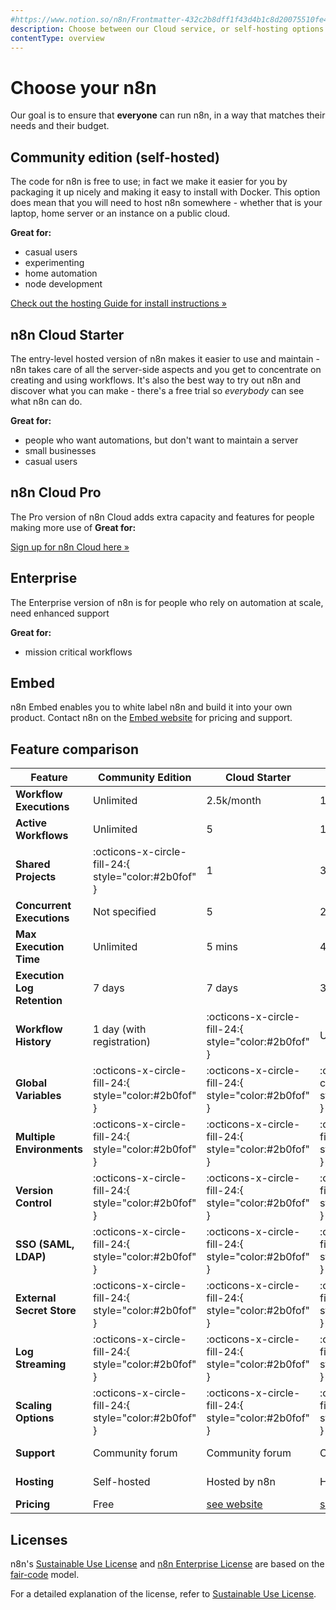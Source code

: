 ```yaml
---
#https://www.notion.so/n8n/Frontmatter-432c2b8dff1f43d4b1c8d20075510fe4
description: Choose between our Cloud service, or self-hosting options. Learn more about licenses and n8n payment plans.
contentType: overview
---
```


# Choose your n8n

Our goal is to ensure that **everyone** can run n8n, in a way that matches their needs and their budget. 


## Community edition (self-hosted)

The code for n8n is free to use; in fact we make it easier for you by packaging it up nicely and making it easy to install with Docker. This option does mean that you will need to host n8n somewhere - whether that is your laptop, home server or an instance on a public cloud.

**Great for:**

 - casual users
 - experimenting
 - home automation
 - node development

[Check out the hosting Guide for install instructions »][hosting]

## n8n Cloud Starter

The entry-level hosted version of n8n makes it easier to use and maintain - n8n takes care of all the server-side aspects and you get to concentrate on creating and using workflows. It's also the best way to try out n8n and discover what you can make - there's a free trial so _everybody_ can see what n8n can do.

**Great for:**
 - people who want automations, but don't want to maintain a server
 - small businesses
 - casual users

## n8n Cloud Pro

The Pro version of n8n Cloud adds extra capacity and features for people making more use of 
**Great for:**

[Sign up for n8n Cloud here »](https://www.n8n.io/)

## Enterprise

The Enterprise version of n8n is for people who rely on automation at scale, need enhanced support

**Great for:**
- mission critical workflows

## Embed
n8n Embed enables you to white label n8n and build it into your own product. Contact n8n on the [Embed website](https://n8n.io/embed/) for pricing and support.

## Feature comparison

| Feature                     | Community Edition         | Cloud Starter   | Cloud Pro       | Enterprise                   |
|-----------------------------|---------------------------|-----------------|-----------------|------------------------------|
| **Workflow Executions**     | Unlimited                 | 2.5k/month      | 10k–50k+/month  | Unlimited                    |
| **Active Workflows**        | Unlimited                 | 5               | 15–50           | Unlimited                    |
| **Shared Projects**         | :octicons-x-circle-fill-24:{ style="color:#2b0fof" }                        | 1               | 3               | Unlimited                    |
| **Concurrent Executions**   | Not specified             | 5               | 20–50           | 200+                         |
| **Max Execution Time**      | Unlimited                 | 5 mins          | 40 mins         | Unlimited                    |
| **Execution Log Retention** | 7 days                    | 7 days          | 30 days         | Unlimited                    |
| **Workflow History**        | 1 day (with registration) | :octicons-x-circle-fill-24:{ style="color:#2b0fof" }   | Up to 5 days    | Up to 365 days               |
| **Global Variables**        | :octicons-x-circle-fill-24:{ style="color:#2b0fof" }             | :octicons-x-circle-fill-24:{ style="color:#2b0fof" }   | :octicons-check-circle-fill-24:{ style="color:#289b63" }        | :octicons-check-circle-fill-24:{ style="color:#289b63" }                     |
| **Multiple Environments**   | :octicons-x-circle-fill-24:{ style="color:#2b0fof" }             | :octicons-x-circle-fill-24:{ style="color:#2b0fof" }   | :octicons-x-circle-fill-24:{ style="color:#2b0fof" }   | :octicons-check-circle-fill-24:{ style="color:#289b63" }                     |
| **Version Control**         | :octicons-x-circle-fill-24:{ style="color:#2b0fof" }             | :octicons-x-circle-fill-24:{ style="color:#2b0fof" }   | :octicons-x-circle-fill-24:{ style="color:#2b0fof" }   | :octicons-check-circle-fill-24:{ style="color:#289b63" }                     |
| **SSO (SAML, LDAP)**        | :octicons-x-circle-fill-24:{ style="color:#2b0fof" }             | :octicons-x-circle-fill-24:{ style="color:#2b0fof" }   | :octicons-x-circle-fill-24:{ style="color:#2b0fof" }   | :octicons-check-circle-fill-24:{ style="color:#289b63" }                     |
| **External Secret Store**   | :octicons-x-circle-fill-24:{ style="color:#2b0fof" }             | :octicons-x-circle-fill-24:{ style="color:#2b0fof" }   | :octicons-x-circle-fill-24:{ style="color:#2b0fof" }   | :octicons-check-circle-fill-24:{ style="color:#289b63" }                     |
| **Log Streaming**           | :octicons-x-circle-fill-24:{ style="color:#2b0fof" }             | :octicons-x-circle-fill-24:{ style="color:#2b0fof" }   | :octicons-x-circle-fill-24:{ style="color:#2b0fof" }   | :octicons-check-circle-fill-24:{ style="color:#289b63" }                     |
| **Scaling Options**         | :octicons-x-circle-fill-24:{ style="color:#2b0fof" }             | :octicons-x-circle-fill-24:{ style="color:#2b0fof" }   | :octicons-x-circle-fill-24:{ style="color:#2b0fof" }   | :octicons-check-circle-fill-24:{ style="color:#289b63" }                     |
| **Support**                 | Community forum           | Community forum | Community forum | Dedicated support with SLA   |
| **Hosting**                 | Self-hosted               | Hosted by n8n   | Hosted by n8n   | Self-hosted or hosted by n8n |
| **Pricing**                 | Free                      | [see website][] | [see website][] | [see website][]              |

## Licenses

n8n's [Sustainable Use License](https://github.com/n8n-io/n8n/blob/master/LICENSE.md) and [n8n Enterprise License](https://github.com/n8n-io/n8n/blob/master/LICENSE_EE.md) are based on the [fair-code](https://faircode.io/) model.

For a detailed explanation of the license, refer to [Sustainable Use License](/sustainable-use-license.md).

[see website]: https://n8n.io/pricing/
[hosting]: /hosting/index.md